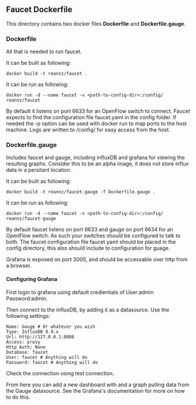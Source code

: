 ## Faucet Dockerfile

This directory contains two docker files **Dockerfile** and **Dockerfile.gauge**.

### Dockerfile

All that is needed to run faucet.

It can be built as following:
```
docker build -t reannz/faucet .
```
It can be run as following:
```
docker run -d --name faucet -v <path-to-config-dir>:/config/ reannz/faucet
```

By default it listens on port 6633 for an OpenFlow switch to connect. Faucet expects to find the
configuration file faucet.yaml in the config folder. If needed the -p option can be used with docker run to map ports to the host machine.
Logs are written to /config/ for easy access from the host.

### Dockerfile.gauge

Includes faucet and gauge, including influxDB and grafana for viewing the resulting graphs.
Consider this to be an alpha image, it does not store influx data in a persitant location.

It can be built as following:
```
docker build -t reannz/faucet-gauge -f Dockerfile.gauge .
```
It can be run as following:
```
docker run -d --name faucet -v <path-to-config-dir>:/config/ reannz/faucet-gauge
```

By default faucet listens on port 6633 and gauge on port 6634 for an OpenFlow switch. As such your switches should be configured to talk to both.
The faucet configuration file faucet.yaml should be placed in the config directory, this also should include to configuration for guage.

Grafana is exposed on port 3000, and should be accessable over http from a browser.

#### Configuring Grafana
First login to grafana using default credientials of User:admin Password:admin.

Then connect to the influxDB, by adding it as a datasource. Use the following settings:
```
Name: Gauge # Or whatever you wish
Type: InfluxDB 0.9.x
Url: http://127.0.0.1:8086
Access: prosy
Http Auth: None
Database: faucet
User: faucet # Anything will do
Password: faucet # Anything will do
```
Check the connection using test connection.

From here you can add a new dashboard with and a graph pulling data from the Gauge datasource.
See the Grafana's documentation for more on how to do this.

